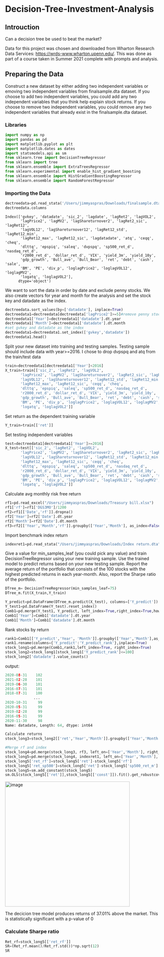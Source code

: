 # Decision-Tree-Investment-Analysis

## Introuction

Can a decision tree be used to beat the market?

Data for this project was chosen and downloaded from Wharton Research Data Services: https://wrds-www.wharton.upenn.edu/. This was done as part of a course taken in Summer 2021 complete with prompts and analysis.

## Preparing the Data

Construct a new dataset by either adding two independent variables or emoving two independent variables from finalsample.dta dataset.
If you choose to add two independent variables, you could add any two independent variables that you think help explain stock returns. If you choose to remove two independent variables, you could remove any two independent variables that already exist in the finalsample.dta dataset.

### Libraries
```python
import numpy as np
import pandas as pd
import matplotlib.pyplot as plt
import matplotlib.dates as dates
import statsmodels.api as sm
from sklearn.tree import DecisionTreeRegressor
from sklearn import tree
from sklearn.ensemble import ExtraTreesRegressor
from sklearn.experimental import enable_hist_gradient_boosting
from sklearn.ensemble import HistGradientBoostingRegressor
from sklearn.ensemble import RandomForestRegressor
```

### Importing the Data

```python
dectreedata=pd.read_stata('/Users/jimmyaspras/Downloads/finalsample.dta')
dectreedata.columns
```

```
Index(['gvkey', 'datadate', 'sic_2', 'lagdate', 'lagRet2', 'lagVOL2',
       'lagPrice2', 'lagMV2', 'lagShareturnover2', 'lagRet2_sic', 'lagRet12',
       'lagVOL12', 'lagShareturnover12', 'lagRet12_std', 'lagRet12_min',
       'lagRet12_max', 'lagRet12_sic', 'lagdatadate', 'atq', 'ceqq', 'cheq',
       'dlttq', 'epspiq', 'saleq', 'dvpspq', 'sp500_ret_d', 'nasdaq_ret_d',
       'r2000_ret_d', 'dollar_ret_d', 'VIX', 'yield_3m', 'yield_10y',
       'gdp_growth', 'Bull_ave', 'Bull_Bear', 'ret', 'debt', 'cash', 'sale',
       'BM', 'PE', 'div_p', 'loglagPrice2', 'loglagVOL12', 'loglagMV2',
       'logatq', 'loglagVOL2'],
      dtype='object')
```

We want to sort the data in order by date and exclude penny stocks. We also create vectors for year and month for the analysis and set the stock key and datadate as the index.

```python
dectreedata.sort_values(by=['datadate'], inplace=True)
dectreedata1=dectreedata[dectreedata['lagPrice2']>=5]#remove penny stocks
dectreedata1['Year']=dectreedata1['datadate'].dt.year
dectreedata1['Month']=dectreedata1['datadate'].dt.month
#set gvkey and datadate as the index
dectreedata1=dectreedata1.set_index(['gvkey','datadate'])
dectreedata1.head()
```

Split your new dataset into training and testing samples. Testing sample should include data with year>=2016. I chose to drop dvpspq and atq from the train/test data

```python
train=dectreedata1[dectreedata1['Year']<2016]
X_train=train[['sic_2', 'lagRet2', 'lagVOL2',
       'lagPrice2', 'lagMV2', 'lagShareturnover2', 'lagRet2_sic', 'lagRet12',
       'lagVOL12', 'lagShareturnover12', 'lagRet12_std', 'lagRet12_min',
       'lagRet12_max', 'lagRet12_sic', 'ceqq', 'cheq',
       'dlttq', 'epspiq', 'saleq', 'sp500_ret_d', 'nasdaq_ret_d',
       'r2000_ret_d', 'dollar_ret_d', 'VIX', 'yield_3m', 'yield_10y',
       'gdp_growth', 'Bull_ave', 'Bull_Bear', 'ret', 'debt', 'cash', 'sale',
       'BM', 'PE', 'div_p', 'loglagPrice2', 'loglagVOL12', 'loglagMV2',
       'logatq', 'loglagVOL2']]
 ```
 
Set return as the dependent training variable
```python
Y_train=train[['ret']]
```

Set testing independent variables
```python
test=dectreedata1[dectreedata1['Year']>=2016]
X_test=test[['sic_2', 'lagRet2', 'lagVOL2',
       'lagPrice2', 'lagMV2', 'lagShareturnover2', 'lagRet2_sic', 'lagRet12',
       'lagVOL12', 'lagShareturnover12', 'lagRet12_std', 'lagRet12_min',
       'lagRet12_max', 'lagRet12_sic', 'ceqq', 'cheq',
       'dlttq', 'epspiq', 'saleq', 'sp500_ret_d', 'nasdaq_ret_d',
       'r2000_ret_d', 'dollar_ret_d', 'VIX', 'yield_3m', 'yield_10y',
       'gdp_growth', 'Bull_ave', 'Bull_Bear', 'ret', 'debt', 'cash', 'sale',
       'BM', 'PE', 'div_p', 'loglagPrice2', 'loglagVOL12', 'loglagMV2',
       'logatq', 'loglagVOL2']]
```
Calculate avg monthly risk free return
```python
rf1=pd.read_excel("/Users/jimmyaspras/Downloads/Treasury bill.xlsx")
rf1['rf']=rf1['DGS3MO']/1200
rf2=rf1[['Date','rf']].dropna()
rf2['Year']=rf2['Date'].dt.year
rf2['Month']=rf2['Date'].dt.month
rf3=rf2[['Year','Month','rf']].groupby(['Year','Month'], as_index=False).mean()
```
Import benchmark index return
```python
indexret1=pd.read_stata("/Users/jimmyaspras/Downloads/Index return.dta")
```

Give a value for min_samples_leaf (you could pick any value) and train DecisionTreeRegressor using your new training sample. Use the trained model to predict returns based on your new testing sample. Report the average return of the portfolio that consists of the 100 stocks with the highest predicted returns in each year-month. Also, report the Sharpe ratio of the portfolio. 
```python
DTree_m= DecisionTreeRegressor(min_samples_leaf=75)
DTree_m.fit(X_train,Y_train)
```

```python
Y_predict=pd.DataFrame(DTree_m.predict(X_test), columns=['Y_predict'])
Y_test1=pd.DataFrame(Y_test).reset_index()
Comb1=pd.merge(Y_test1, Y_predict, left_index=True,right_index=True,how='inner')
Comb1['Year']=Comb1['datadate'].dt.year
Comb1['Month']=Comb1['datadate'].dt.month
```

Rank stocks by return
```python
rank1=Comb1[['Y_predict','Year', 'Month']].groupby(['Year','Month'],as_index=False).rank(ascending=False)
rank1.rename(columns={'Y_predict':'Y_predict_rank'},inplace=True)
stock_long1=pd.merge(Comb1,rank1,left_index=True, right_index=True)
stock_long2=stock_long1[stock_long1['Y_predict_rank']<=100]
stock_long2['datadate'].value_counts()
```

output:
```python
2020-08-31    102
2021-02-28    101
2019-06-30    101
2016-07-31    101
2018-07-31    100
             ... 
2020-10-31     99
2020-05-31     99
2019-02-28     99
2016-05-31     99
2020-11-30     98
Name: datadate, Length: 64, dtype: int64
```
```python
Calculate returns
stock_long3=stock_long2[['ret','Year','Month']].groupby(['Year','Month']).mean()
```
```python
#Merge rf and index
stock_long4=pd.merge(stock_long3, rf3, left_on=['Year','Month'], right_on=['Year','Month'], how='left')
stock_long5=pd.merge(stock_long4, indexret1, left_on=['Year','Month'], right_on=['Year','Month'], how='left')
stock_long5['ret_rf']=stock_long5['ret']-stock_long5['rf']
stock_long5['ret_sp500']=stock_long5['ret']-stock_long5['sp500_ret_m']
stock_long5=sm.add_constant(stock_long5)
sm.OLS(stock_long5[['ret']],stock_long5[['const']]).fit().get_robustcov_results(cov_type='HC0').summary()
```

<img width="408" alt="image" src="https://user-images.githubusercontent.com/72087263/188276589-45367c6b-2475-4228-8be3-8427cb434f9f.png">

The decicion tree model produces returns of 37.01% above the market. This is statistically significant with a p-value of 0

### Calculate Sharpe ratio
```python
Ret_rf=stock_long5[['ret_rf']]
SR=(Ret_rf.mean()/Ret_rf.std())*np.sqrt(12)
SR
```

